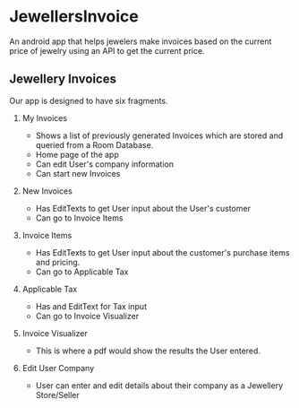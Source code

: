# JewellersInvoice
An android app that helps jewelers make invoices based on the current price of jewelry using an API to get the current price.

## Jewellery Invoices
Our app is designed to have six fragments. 
1. My Invoices
   * Shows a list of previously generated Invoices which are stored and queried from a Room Database.
   * Home page of the app
   * Can edit User's company information
   * Can start new Invoices
2. New Invoices
   * Has EditTexts to get User input about the User's customer
   * Can go to Invoice Items
3. Invoice Items
   * Has EditTexts to get User input about the customer's purchase items and pricing.
   * Can go to Applicable Tax
4. Applicable Tax
   * Has and EditText for Tax input
   * Can go to Invoice Visualizer
5. Invoice Visualizer
   * This is where a pdf would show the results the User entered.

6. Edit User Company
   * User can enter and edit details about their company as a Jewellery Store/Seller
